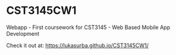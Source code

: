 # CST3145CW1
Webapp - First coursework for CST3145 - Web Based Mobile App Development

Check it out at: https://lukasurba.github.io/CST3145CW1/